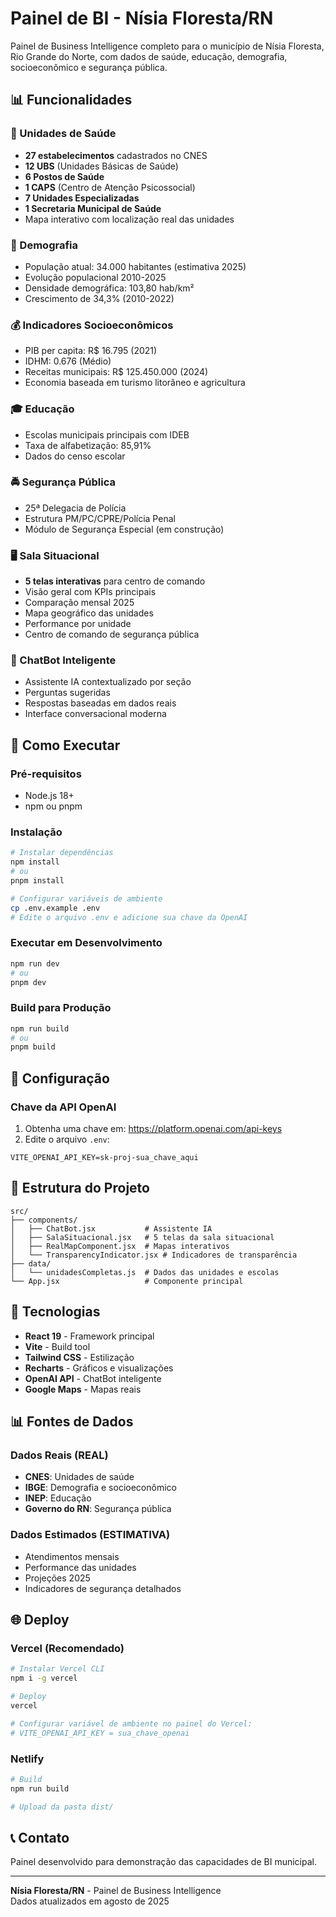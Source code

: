 # Painel de BI - Nísia Floresta/RN

Painel de Business Intelligence completo para o município de Nísia Floresta, Rio Grande do Norte, com dados de saúde, educação, demografia, socioeconômico e segurança pública.

## 📊 Funcionalidades

### 🏥 Unidades de Saúde
- **27 estabelecimentos** cadastrados no CNES
- **12 UBS** (Unidades Básicas de Saúde)
- **6 Postos de Saúde** 
- **1 CAPS** (Centro de Atenção Psicossocial)
- **7 Unidades Especializadas**
- **1 Secretaria Municipal de Saúde**
- Mapa interativo com localização real das unidades

### 👥 Demografia
- População atual: 34.000 habitantes (estimativa 2025)
- Evolução populacional 2010-2025
- Densidade demográfica: 103,80 hab/km²
- Crescimento de 34,3% (2010-2022)

### 💰 Indicadores Socioeconômicos
- PIB per capita: R$ 16.795 (2021)
- IDHM: 0.676 (Médio)
- Receitas municipais: R$ 125.450.000 (2024)
- Economia baseada em turismo litorâneo e agricultura

### 🎓 Educação
- Escolas municipais principais com IDEB
- Taxa de alfabetização: 85,91%
- Dados do censo escolar

### 🚔 Segurança Pública
- 25ª Delegacia de Polícia
- Estrutura PM/PC/CPRE/Polícia Penal
- Módulo de Segurança Especial (em construção)

### 🖥️ Sala Situacional
- **5 telas interativas** para centro de comando
- Visão geral com KPIs principais
- Comparação mensal 2025
- Mapa geográfico das unidades
- Performance por unidade
- Centro de comando de segurança pública

### 🤖 ChatBot Inteligente
- Assistente IA contextualizado por seção
- Perguntas sugeridas
- Respostas baseadas em dados reais
- Interface conversacional moderna

## 🚀 Como Executar

### Pré-requisitos
- Node.js 18+ 
- npm ou pnpm

### Instalação
```bash
# Instalar dependências
npm install
# ou
pnpm install

# Configurar variáveis de ambiente
cp .env.example .env
# Edite o arquivo .env e adicione sua chave da OpenAI
```

### Executar em Desenvolvimento
```bash
npm run dev
# ou
pnpm dev
```

### Build para Produção
```bash
npm run build
# ou
pnpm build
```

## 🔧 Configuração

### Chave da API OpenAI
1. Obtenha uma chave em: https://platform.openai.com/api-keys
2. Edite o arquivo `.env`:
```
VITE_OPENAI_API_KEY=sk-proj-sua_chave_aqui
```

## 📁 Estrutura do Projeto

```
src/
├── components/
│   ├── ChatBot.jsx           # Assistente IA
│   ├── SalaSituacional.jsx   # 5 telas da sala situacional
│   ├── RealMapComponent.jsx  # Mapas interativos
│   └── TransparencyIndicator.jsx # Indicadores de transparência
├── data/
│   └── unidadesCompletas.js  # Dados das unidades e escolas
└── App.jsx                   # Componente principal
```

## 🎯 Tecnologias

- **React 19** - Framework principal
- **Vite** - Build tool
- **Tailwind CSS** - Estilização
- **Recharts** - Gráficos e visualizações
- **OpenAI API** - ChatBot inteligente
- **Google Maps** - Mapas reais

## 📊 Fontes de Dados

### Dados Reais (REAL)
- **CNES**: Unidades de saúde
- **IBGE**: Demografia e socioeconômico
- **INEP**: Educação
- **Governo do RN**: Segurança pública

### Dados Estimados (ESTIMATIVA)
- Atendimentos mensais
- Performance das unidades
- Projeções 2025
- Indicadores de segurança detalhados

## 🌐 Deploy

### Vercel (Recomendado)
```bash
# Instalar Vercel CLI
npm i -g vercel

# Deploy
vercel

# Configurar variável de ambiente no painel do Vercel:
# VITE_OPENAI_API_KEY = sua_chave_openai
```

### Netlify
```bash
# Build
npm run build

# Upload da pasta dist/
```

## 📞 Contato

Painel desenvolvido para demonstração das capacidades de BI municipal.

---

**Nísia Floresta/RN** - Painel de Business Intelligence  
Dados atualizados em agosto de 2025

